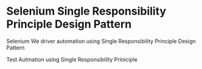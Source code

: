 # Selenium Single Responsibility Principle Design Pattern
Selenium We driver automation using Single Responsibility Principle Design Pattern

Test Autmation using Single Responsibility Priniciple
